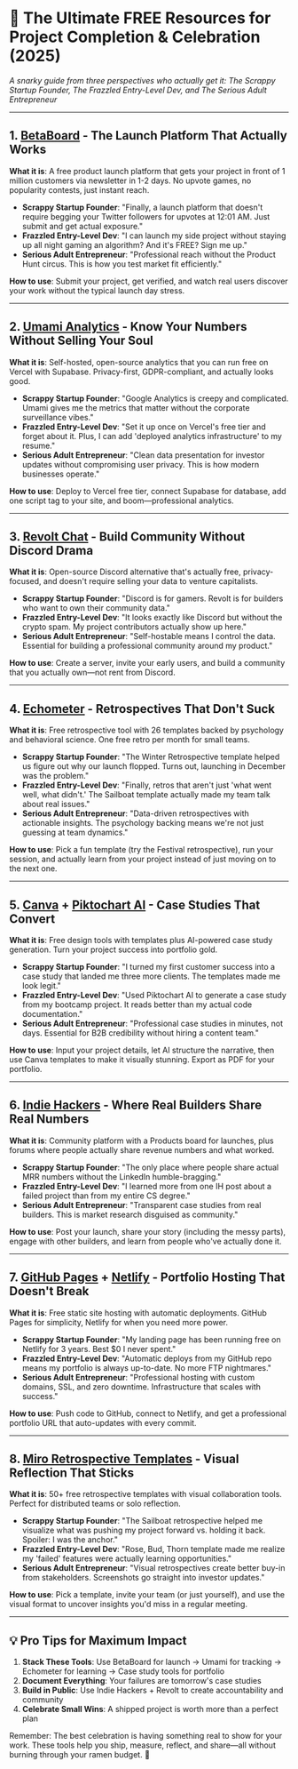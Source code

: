 # 🚀 The Ultimate FREE Resources for Project Completion & Celebration (2025)

*A snarky guide from three perspectives who actually get it: The Scrappy Startup Founder, The Frazzled Entry-Level Dev, and The Serious Adult Entrepreneur*

---

## 1. **[BetaBoard](https://betaboard.co/)** - The Launch Platform That Actually Works

**What it is**: A free product launch platform that gets your project in front of 1 million customers via newsletter in 1-2 days. No upvote games, no popularity contests, just instant reach.

- **Scrappy Startup Founder**: "Finally, a launch platform that doesn't require begging your Twitter followers for upvotes at 12:01 AM. Just submit and get actual exposure."
- **Frazzled Entry-Level Dev**: "I can launch my side project without staying up all night gaming an algorithm? And it's FREE? Sign me up."
- **Serious Adult Entrepreneur**: "Professional reach without the Product Hunt circus. This is how you test market fit efficiently."

**How to use**: Submit your project, get verified, and watch real users discover your work without the typical launch day stress.

---

## 2. **[Umami Analytics](https://umami.is/)** - Know Your Numbers Without Selling Your Soul

**What it is**: Self-hosted, open-source analytics that you can run free on Vercel with Supabase. Privacy-first, GDPR-compliant, and actually looks good.

- **Scrappy Startup Founder**: "Google Analytics is creepy and complicated. Umami gives me the metrics that matter without the corporate surveillance vibes."
- **Frazzled Entry-Level Dev**: "Set it up once on Vercel's free tier and forget about it. Plus, I can add 'deployed analytics infrastructure' to my resume."
- **Serious Adult Entrepreneur**: "Clean data presentation for investor updates without compromising user privacy. This is how modern businesses operate."

**How to use**: Deploy to Vercel free tier, connect Supabase for database, add one script tag to your site, and boom—professional analytics.

---

## 3. **[Revolt Chat](https://revolt.chat/)** - Build Community Without Discord Drama

**What it is**: Open-source Discord alternative that's actually free, privacy-focused, and doesn't require selling your data to venture capitalists.

- **Scrappy Startup Founder**: "Discord is for gamers. Revolt is for builders who want to own their community data."
- **Frazzled Entry-Level Dev**: "It looks exactly like Discord but without the crypto spam. My project contributors actually show up here."
- **Serious Adult Entrepreneur**: "Self-hostable means I control the data. Essential for building a professional community around my product."

**How to use**: Create a server, invite your early users, and build a community that you actually own—not rent from Discord.

---

## 4. **[Echometer](https://echometerapp.com/)** - Retrospectives That Don't Suck

**What it is**: Free retrospective tool with 26 templates backed by psychology and behavioral science. One free retro per month for small teams.

- **Scrappy Startup Founder**: "The Winter Retrospective template helped us figure out why our launch flopped. Turns out, launching in December was the problem."
- **Frazzled Entry-Level Dev**: "Finally, retros that aren't just 'what went well, what didn't.' The Sailboat template actually made my team talk about real issues."
- **Serious Adult Entrepreneur**: "Data-driven retrospectives with actionable insights. The psychology backing means we're not just guessing at team dynamics."

**How to use**: Pick a fun template (try the Festival retrospective), run your session, and actually learn from your project instead of just moving on to the next one.

---

## 5. **[Canva](https://www.canva.com/templates/s/case-study/)** + **[Piktochart AI](https://piktochart.com/ai-case-study-generator/)** - Case Studies That Convert

**What it is**: Free design tools with templates plus AI-powered case study generation. Turn your project success into portfolio gold.

- **Scrappy Startup Founder**: "I turned my first customer success into a case study that landed me three more clients. The templates made me look legit."
- **Frazzled Entry-Level Dev**: "Used Piktochart AI to generate a case study from my bootcamp project. It reads better than my actual code documentation."
- **Serious Adult Entrepreneur**: "Professional case studies in minutes, not days. Essential for B2B credibility without hiring a content team."

**How to use**: Input your project details, let AI structure the narrative, then use Canva templates to make it visually stunning. Export as PDF for your portfolio.

---

## 6. **[Indie Hackers](https://www.indiehackers.com/)** - Where Real Builders Share Real Numbers

**What it is**: Community platform with a Products board for launches, plus forums where people actually share revenue numbers and what worked.

- **Scrappy Startup Founder**: "The only place where people share actual MRR numbers without the LinkedIn humble-bragging."
- **Frazzled Entry-Level Dev**: "I learned more from one IH post about a failed project than from my entire CS degree."
- **Serious Adult Entrepreneur**: "Transparent case studies from real builders. This is market research disguised as community."

**How to use**: Post your launch, share your story (including the messy parts), engage with other builders, and learn from people who've actually done it.

---

## 7. **[GitHub Pages](https://pages.github.com/)** + **[Netlify](https://www.netlify.com/)** - Portfolio Hosting That Doesn't Break

**What it is**: Free static site hosting with automatic deployments. GitHub Pages for simplicity, Netlify for when you need more power.

- **Scrappy Startup Founder**: "My landing page has been running free on Netlify for 3 years. Best $0 I never spent."
- **Frazzled Entry-Level Dev**: "Automatic deploys from my GitHub repo means my portfolio is always up-to-date. No more FTP nightmares."
- **Serious Adult Entrepreneur**: "Professional hosting with custom domains, SSL, and zero downtime. Infrastructure that scales with success."

**How to use**: Push code to GitHub, connect to Netlify, and get a professional portfolio URL that auto-updates with every commit.

---

## 8. **[Miro Retrospective Templates](https://miro.com/templates/retrospective/)** - Visual Reflection That Sticks

**What it is**: 50+ free retrospective templates with visual collaboration tools. Perfect for distributed teams or solo reflection.

- **Scrappy Startup Founder**: "The Sailboat retrospective helped me visualize what was pushing my project forward vs. holding it back. Spoiler: I was the anchor."
- **Frazzled Entry-Level Dev**: "Rose, Bud, Thorn template made me realize my 'failed' features were actually learning opportunities."
- **Serious Adult Entrepreneur**: "Visual retrospectives create better buy-in from stakeholders. Screenshots go straight into investor updates."

**How to use**: Pick a template, invite your team (or just yourself), and use the visual format to uncover insights you'd miss in a regular meeting.

---

## 💡 Pro Tips for Maximum Impact

1. **Stack These Tools**: Use BetaBoard for launch → Umami for tracking → Echometer for learning → Case study tools for portfolio
2. **Document Everything**: Your failures are tomorrow's case studies
3. **Build in Public**: Use Indie Hackers + Revolt to create accountability and community
4. **Celebrate Small Wins**: A shipped project is worth more than a perfect plan

Remember: The best celebration is having something real to show for your work. These tools help you ship, measure, reflect, and share—all without burning through your ramen budget. 🍜